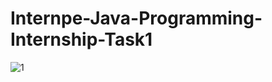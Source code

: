 # Internpe-Java-Programming-Internship-Task1

![1](https://github.com/HarshLahane78/Internpe-Java-Programming-Internship-Task1/assets/138689249/0bce174f-5625-425f-9994-85d6dc62a013)
